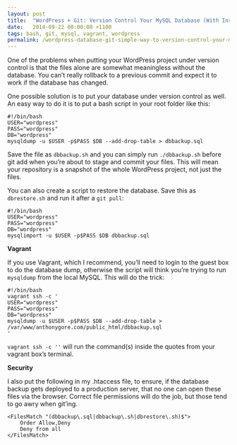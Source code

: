 ```yaml
---
layout: post
title:  "WordPress + Git: Version Control Your MySQL Database (With Instructions For Vagrant)"
date:   2014-09-22 00:00:00 +1100
tags: bash, git, mysql, vagrant, wordpress
permalink: /wordpress-database-git-simple-way-to-version-control-your-mysql-database-with-instructions-for-vagrant
---
```


One of the problems when putting your WordPress project under version control is that the files alone are somewhat meaningless without the database. You can’t really rollback to a previous commit and expect it to work if the database has changed.

One possible solution is to put your database under version control as well. An easy way to do it is to put a bash script in your root folder like this:

    #!/bin/bash
    USER="wordpress"
    PASS="wordpress"
    DB="wordpress"
    mysqldump -u $USER -p$PASS $DB --add-drop-table > dbbackup.sql
    
Save the file as `dbbackup.sh` and you can simply run `./dbbackup.sh` before git add when you’re about to stage and commit your files. This will mean your repository is a snapshot of the whole WordPress project, not just the files.

You can also create a script to restore the database. Save this as `dbrestore.sh` and run it after a `git pull`:

    #!/bin/bash
    USER="wordpress"
    PASS="wordpress"
    DB="wordpress"
    mysqlimport -u $USER -p$PASS $DB dbbackup.sql
    
**Vagrant**

If you use Vagrant, which I recommend, you’ll need to login to the guest box to do the database dump, otherwise the script will think you’re trying to run `mysqldump` from the local MySQL. This will do the trick:

    #!/bin/bash
    vagrant ssh -c '
    USER="wordpress"
    PASS="wordpress"
    DB="wordpress"
    mysqldump -u $USER -p$PASS $DB --add-drop-table > /var/www/anthonygore.com/public_html/dbbackup.sql
    '
    
`vagrant ssh -c ''` will run the command(s) inside the quotes from your vagrant box’s terminal.

**Security**

I also put the following in my .htaccess file, to ensure, if the database backup gets deployed to a production server, that no one can open these files via the browser. Correct file permissions will do the job, but those tend to go awry when git’ing.

    <FilesMatch "(dbbackup\.sql|dbbackup\.sh|dbrestore\.sh)$">
        Order Allow,Deny
        Deny from all
    </FilesMatch>
